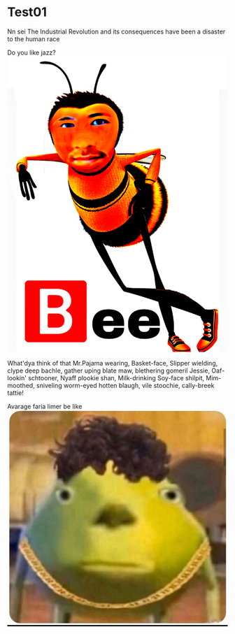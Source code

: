 # Test01

Nn sei
The Industrial Revolution and its consequences have been a disaster to the human race

Do you like jazz?
![🅱ee](./jazz.png)

What'dya think of that Mr.Pajama wearing, Basket-face, Slipper wielding, clype deep bachle, gather uping blate maw, blethering gomeril Jessie, Oaf-lookin' schtooner, Nyaff plookie shan, Milk-drinking Soy-face shilpit, Mim-moothed, sniveling worm-eyed hotten blaugh, vile stoochie, cally-breek tattie!

Avarage faria limer be like
![Faria limer 😞](./faria%20limer.jpg)
